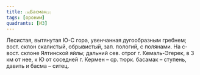 ```yaml
---
title: ⒜Басман⒵
tags: [ороним]
quadrants: [И3]
---
```


Лесистая, вытянутая Ю-С гора, увенчанная дугообразным гребнем; вост. склон
скалистый, обрывистый, зап. пологий, с полянами. На с-вост. склоне Ялтинской
яйлы; дальний сев. отрог г. Кемаль-Эгерек, в 3 км от нее, к Ю от соседней г.
Кермен – ср. тюрк. басамак – ступень, давить и басма – ситец.
